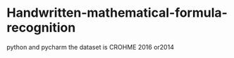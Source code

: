 # Handwritten-mathematical-formula-recognition
python and pycharm
the dataset is CROHME 2016 or2014
